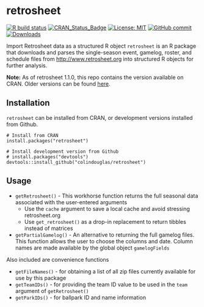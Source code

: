 retrosheet
==========

<!-- badges: start -->

[![R build
status](https://github.com/colindouglas/retrosheet/workflows/R-CMD-check/badge.svg)](https://github.com/colindouglas/retrosheet/actions)
[![CRAN\_Status\_Badge](https://www.r-pkg.org/badges/version/retrosheet)](https://cran.r-project.org/package=retrosheet)
[![License:
MIT](https://img.shields.io/badge/license-GPL%20(%3E%3D%202)-blue.svg)](https://opensource.org/licenses/GPL-2.0)
[![GitHub
commit](https://img.shields.io/github/last-commit/colindouglas/retrosheet)](https://github.com/colindouglas/retrosheet/commit/master)
[![Downloads](https://cranlogs.r-pkg.org/badges/last-week/retrosheet)](https://cran.r-project.org/package=retrosheet)

<!-- badges: end -->

Import Retrosheet data as a structured R object `retrosheet` is an R
package that downloads and parses the single-season event, gamelog,
roster, and schedule files from
<a href="http://www.retrosheet.org" class="uri">http://www.retrosheet.org</a>
into structured R objects for further analysis.

**Note:** As of retrosheet 1.1.0, this repo contains the version
available on CRAN. Older versions can be found
[here](https://github.com/rmscriven/retrosheet).

Installation
------------

`retrosheet` can be installed from CRAN, or development versions
installed from Github.

    # Install from CRAN
    install.packages("retrosheet")

    # Install development version from Github
    # install.packages("devtools")
    devtools::install_github("colindouglas/retrosheet")

Usage
-----

-   `getRetrosheet()` - This workhorse function returns the full
    seasonal data associated with the user-entered arguments
    -   Use the `cache` argument to save a local cache and avoid
        stressing retrosheet.org
    -   Use `get_retrosheet()` as a drop-in replacement to return
        tibbles instead of matrices
-   `getPartialGamelog()` - An alternative to returning the full gamelog
    files. This function allows the user to choose the columns and date.
    Column names are made available by the global object `gamelogFields`

Also included are convenience functions

-   `getFileNames()` - for obtaining a list of all zip files currently
    available for use by this package
-   `getTeamIDs()` - for providing the team ID value to be used in the
    `team` argument of `getRetrosheet()`
-   `getParkIDs()` - for ballpark ID and name information
